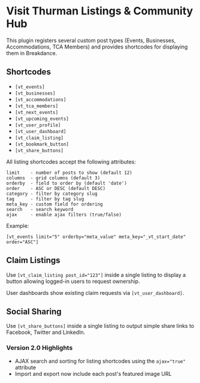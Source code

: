 # Visit Thurman Listings & Community Hub

This plugin registers several custom post types (Events, Businesses, Accommodations, TCA Members) and provides shortcodes for displaying them in Breakdance.

## Shortcodes
- `[vt_events]`
- `[vt_businesses]`
- `[vt_accommodations]`
- `[vt_tca_members]`
- `[vt_next_events]`
- `[vt_upcoming_events]`
- `[vt_user_profile]`
- `[vt_user_dashboard]`
- `[vt_claim_listing]`
- `[vt_bookmark_button]`
- `[vt_share_buttons]`

All listing shortcodes accept the following attributes:

```
limit    - number of posts to show (default 12)
columns  - grid columns (default 3)
orderby  - field to order by (default 'date')
order    - ASC or DESC (default DESC)
category - filter by category slug
tag      - filter by tag slug
meta_key - custom field for ordering
search   - search keyword
ajax     - enable ajax filters (true/false)
```

Example:

```
[vt_events limit="5" orderby="meta_value" meta_key="_vt_start_date" order="ASC"]
```

## Claim Listings
Use `[vt_claim_listing post_id="123"]` inside a single listing to display a button allowing logged-in users to request ownership.

User dashboards show existing claim requests via `[vt_user_dashboard]`.

## Social Sharing
Use `[vt_share_buttons]` inside a single listing to output simple share links to Facebook, Twitter and LinkedIn.

### Version 2.0 Highlights
* AJAX search and sorting for listing shortcodes using the `ajax="true"` attribute
* Import and export now include each post's featured image URL

